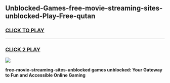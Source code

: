 
## Unblocked-Games-free-movie-streaming-sites-unblocked-Play-Free-qutan
<h3>
<a href="https://premium76.site?title=free-movie-streaming-sites-unblocked&ref=23A">CLICK TO PLAY</a></h3>
<hr>

<h3>
<a href="https://premium76.site?title=free-movie-streaming-sites-unblocked&ref=23A">CLICK 2 PLAY</a>
  
</h3>

<a href="https://premium76.site?title=free-movie-streaming-sites-unblocked&ref=23A"><img src="https://clearcache.store/games.png"></a>


**free-movie-streaming-sites-unblocked games unblocked: Your Gateway to Fun and Accessible Online Gaming**
